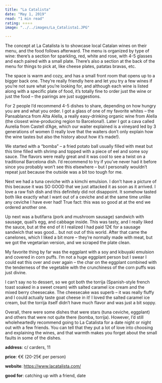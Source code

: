 ```yaml
---
title: "La Catalista"
date: "May 1, 2019"
read: "1 min read" 
rating: ⭐️⭐️⭐️⭐️
image: "../../images/La_Catalista1.JPG"

---
```


The concept at La Catalista is to showcase local Catalan wines on their menu, and the food follows afterward. The menu is organized by type of wine: there’s a section for sparkling, red, white and rose, with 4-5 glasses and each paired with a small plate. There’s also a section at the back of the menu for things to pick at, like cheese plates, patatas bravas, etc.

The space is warm and cozy, and has a small front room that opens up to a bigger back one. They’re really friendly here and let you try a few wines if you’re not sure what you’re looking for, and although each wine is listed along with a specific plate of food, it’s totally fine to order just the wine or just the food – the pairings are just suggestions.

For 2 people I’d recommend 4-5 dishes to share, depending on how hungry you are and what you order. I got a glass of one of my favorite whites – the Pansablanca from Alta Alella, a really easy-drinking organic wine from Alella (the closest wine-producing region to Barcelona!). Later I got a cava called Aurelia from Castell d’Age, which our waiter explained is a vineyard led by 3 generations of women (I really love that the waiters don’t only explain how the wine tastes but also the history about how it’s made!).

We started with a “bomba” – a fried potato ball usually filled with meat but this time filled with shrimp and topped with a piece of eel and some soy sauce. The flavors were really great and it was cool to see a twist on a traditional Barcelona dish. I’d recommend to try if you’ve never had it before since you probably won’t see this elsewhere – but I personally wouldn’t repeat just because the outside was a bit too tough for me.

Next we had a tuna ceviche with a kimchi emulsion. I don’t have a picture of this because it was SO GOOD that we just attacked it as soon as it arrived. I love a raw fish dish and this definitely did not disappoint. It somehow tasted both like exactly what I want out of a ceviche and at the same time unlike any ceviche I have ever had! True fact: this was so good at at the end we ordered another one.

Up next was a butifarra (pork and mushroom sausage) sandwich with sausage, quail’s egg, and cabbage inside. This was tasty, and I really liked the sauce, but at the end of it I realized I had paid 12€ for a sausage sandwich that was good… but not out of this world. After that came the canelones, which I liked a bit more – they’re normally made with meat, but we got the vegetarian version, and we scraped the plate clean.

My favorite thing by far was the eggplant with a soy and kibuyaki emulsion and covered in corn puffs. I’m not a huge eggplant person but I swear I could eat this over and over again – the char on the eggplant combined with the tenderness of the vegetable with the crunchiness of the corn puffs was just divine.

I can’t say no to dessert, so we got both the torrija (Spanish-style french toast soaked in a sweet cream) with salted caramel ice cream and the mixed berry cheesecake. The cheesecake was superb – it was really fluffy and I could actually taste goat cheese in it! I loved the salted caramel ice cream, but the torrija itself didn’t have much flavor and was just a bit soppy.

Overall, there were some dishes that were stars (tuna ceviche, eggplant) and others that were not quite there (bomba, torrija). However, I’d still wholeheartedly recommend going to La Catalista for a date night or night out with a few friends. You can tell that they put a lot of love into choosing and explaining the wines, and that warmth makes you forget about the small faults in some of the dishes.

**address**: c/ carders, 11

**price**: €€ (20-25€ per person)

**website**: https://www.lacatalista.com/

**good for**: catching up with a friend, date